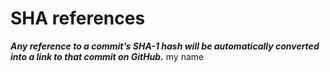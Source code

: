 # SHA references
***Any reference to a commit’s SHA-1 hash will be automatically converted into a link to that commit on GitHub.***
my name
